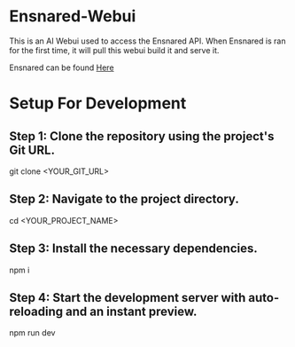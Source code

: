 # Ensnared-Webui

This is an AI Webui used to access the Ensnared API. When Ensnared is ran for the first time, it will pull this webui build it and serve it. 

Ensnared can be found [Here](https://github.com/mversellie/ensnared) 

# Setup For Development
## Step 1: Clone the repository using the project's Git URL.
git clone <YOUR_GIT_URL>

## Step 2: Navigate to the project directory.
cd <YOUR_PROJECT_NAME>

## Step 3: Install the necessary dependencies.
npm i

## Step 4: Start the development server with auto-reloading and an instant preview.
npm run dev
